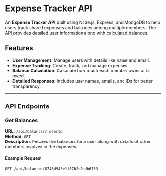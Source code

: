 # Expense Tracker API

An **Expense Tracker API** built using Node.js, Express, and MongoDB to help users track shared expenses and balances among multiple members. The API provides detailed user information along with calculated balances.

## Features

- **User Management**: Manage users with details like name and email.
- **Expense Tracking**: Create, track, and manage expenses.
- **Balance Calculation**: Calculate how much each member owes or is owed.
- **Detailed Responses**: Includes user names, emails, and IDs for better transparency.

---

## API Endpoints

### Get Balances

**URL**: `/api/balances/:userId`  
**Method**: `GET`  
**Description**: Fetches the balances for a user along with details of other members involved in the expenses.

#### Example Request

```bash
GET /api/balances/6746d945e1f87b2e2bdb6753

